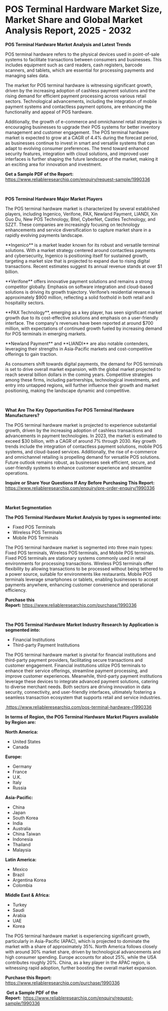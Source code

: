 <p><h1>POS Terminal Hardware Market Size, Market Share and Global Market Analysis Report, 2025 - 2032</h1></p><p><strong>POS Terminal Hardware Market Analysis and Latest Trends</strong></p>
<p><p>POS terminal hardware refers to the physical devices used in point-of-sale systems to facilitate transactions between consumers and businesses. This includes equipment such as card readers, cash registers, barcode scanners, and tablets, which are essential for processing payments and managing sales data. </p><p>The market for POS terminal hardware is witnessing significant growth, driven by the increasing adoption of cashless payment solutions and the rising demand for efficient payment processing across various retail sectors. Technological advancements, including the integration of mobile payment systems and contactless payment options, are enhancing the functionality and appeal of POS hardware.</p><p>Additionally, the growth of e-commerce and omnichannel retail strategies is encouraging businesses to upgrade their POS systems for better inventory management and customer engagement. The POS terminal hardware market is expected to grow at a CAGR of 4.4% during the forecast period, as businesses continue to invest in smart and versatile systems that can adapt to evolving consumer preferences. The trend toward enhanced security features, integration with cloud solutions, and improved user interfaces is further shaping the future landscape of the market, making it an exciting area for innovation and investment.</p></p>
<p><strong>Get a Sample PDF of the Report:&nbsp;</strong> <a href="https://www.reliableresearchiq.com/enquiry/request-sample/1990336?utm_campaign=103&utm_medium=2&utm_source=Github&utm_content=ia&utm_term=16042025&utm_id=pos-terminal-hardware">https://www.reliableresearchiq.com/enquiry/request-sample/1990336</a></p>
<p>&nbsp;</p>
<p><strong>POS Terminal Hardware Major Market Players</strong></p>
<p><p>The POS terminal hardware market is characterized by several established players, including Ingenico, Verifone, PAX, Newland Payment, LIANDI, Xin Guo Du, New POS Technology, Bitel, CyberNet, Castles Technology, and SZZT. These companies are increasingly focusing on technology enhancements and service diversification to capture market share in a rapidly evolving payments landscape.</p><p>**Ingenico** is a market leader known for its robust and versatile terminal solutions. With a market strategy centered around contactless payments and cybersecurity, Ingenico is positioning itself for sustained growth, targeting a market size that is projected to expand due to rising digital transactions. Recent estimates suggest its annual revenue stands at over $1 billion.</p><p>**Verifone** offers innovative payment solutions and remains a strong competitor globally. Emphasis on software integration and cloud-based solutions is driving its growth trajectory. Verifone’s residential revenue is approximately $900 million, reflecting a solid foothold in both retail and hospitality sectors.</p><p>**PAX Technology**, emerging as a key player, has seen significant market growth due to its cost-effective solutions and emphasis on a user-friendly interface. The company's revenues have been reported at around $700 million, with expectations of continued growth fueled by increasing demand for POS terminals in emerging markets.</p><p>**Newland Payment** and **LIANDI** are also notable contenders, leveraging their strengths in Asia-Pacific markets and cost-competitive offerings to gain traction. </p><p>As consumers shift towards digital payments, the demand for POS terminals is set to drive overall market expansion, with the global market projected to reach several billion dollars in the coming years. Competitive strategies among these firms, including partnerships, technological investments, and entry into untapped regions, will further influence their growth and market positioning, making the landscape dynamic and competitive.</p></p>
<p>&nbsp;</p>
<p><strong>What Are The Key Opportunities For POS Terminal Hardware Manufacturers?</strong></p>
<p><p>The POS terminal hardware market is projected to experience substantial growth, driven by the increasing adoption of cashless transactions and advancements in payment technologies. In 2023, the market is estimated to exceed $30 billion, with a CAGR of around 7% through 2030. Key growth trends include the integration of contactless payment solutions, mobile POS systems, and cloud-based services. Additionally, the rise of e-commerce and omnichannel retailing is propelling demand for versatile POS solutions. Future outlook remains robust, as businesses seek efficient, secure, and user-friendly systems to enhance customer experience and streamline operations.</p></p>
<p><strong>Inquire or Share Your Questions If Any Before Purchasing This Report:</strong> <a href="https://www.reliableresearchiq.com/enquiry/pre-order-enquiry/1990336?utm_campaign=103&utm_medium=2&utm_source=Github&utm_content=ia&utm_term=16042025&utm_id=pos-terminal-hardware">https://www.reliableresearchiq.com/enquiry/pre-order-enquiry/1990336</a></p>
<p>&nbsp;</p>
<p><strong>Market Segmentation</strong></p>
<p><strong>The POS Terminal Hardware Market Analysis by types is segmented into:</strong></p>
<p><ul><li>Fixed POS Terminals</li><li>Wireless POS Terminals</li><li>Mobile POS Terminals</li></ul></p>
<p><p>The POS terminal hardware market is segmented into three main types: Fixed POS terminals, Wireless POS terminals, and Mobile POS terminals. Fixed POS terminals are stationary systems commonly used in retail environments for processing transactions. Wireless POS terminals offer flexibility by allowing transactions to be processed without being tethered to a power source, suitable for environments like restaurants. Mobile POS terminals leverage smartphones or tablets, enabling businesses to accept payments anywhere, enhancing customer convenience and operational efficiency.</p></p>
<p><strong>Purchase this Report:&nbsp;</strong><a href="https://www.reliableresearchiq.com/purchase/1990336?utm_campaign=103&utm_medium=2&utm_source=Github&utm_content=ia&utm_term=16042025&utm_id=pos-terminal-hardware">https://www.reliableresearchiq.com/purchase/1990336</a></p>
<p>&nbsp;</p>
<p><strong>The POS Terminal Hardware Market Industry Research by Application is segmented into:</strong></p>
<p><ul><li>Financial Institutions</li><li>Third-party Payment Institutions</li></ul></p>
<p><p>The POS terminal hardware market is pivotal for financial institutions and third-party payment providers, facilitating secure transactions and customer engagement. Financial institutions utilize POS terminals to enhance their service offerings, streamline payment processing, and improve customer experiences. Meanwhile, third-party payment institutions leverage these devices to integrate advanced payment solutions, catering to diverse merchant needs. Both sectors are driving innovation in data security, connectivity, and user-friendly interfaces, ultimately fostering a seamless transaction ecosystem that supports retail and service industries.</p></p>
<p><a href="https://www.reliableresearchiq.com/pos-terminal-hardware-r1990336?utm_campaign=103&utm_medium=2&utm_source=Github&utm_content=ia&utm_term=16042025&utm_id=pos-terminal-hardware">&nbsp;https://www.reliableresearchiq.com/pos-terminal-hardware-r1990336</a></p>
<p><strong>In terms of Region, the POS Terminal Hardware Market Players available by Region are:</strong></p>
<p>
    <p> <strong> North America: </strong>
        <ul>
            <li>United States</li>
            <li>Canada</li>
        </ul>
        </p> 
    <p> <strong> Europe: </strong>
        <ul>
            <li>Germany</li>
            <li>France</li>
            <li>U.K.</li>
            <li>Italy</li>
            <li>Russia</li>
        </ul>
        </p> 
    <p> <strong> Asia-Pacific: </strong>
        <ul>
            <li>China</li>
            <li>Japan</li>
            <li>South Korea</li>
            <li>India</li>
            <li>Australia</li>
            <li>China Taiwan</li>
            <li>Indonesia</li>
            <li>Thailand</li>
            <li>Malaysia</li>
        </ul>
        </p> 
    <p> <strong> Latin America: </strong>
        <ul>
            <li>Mexico</li>
            <li>Brazil</li>
            <li>Argentina Korea</li>
            <li>Colombia</li>
        </ul>
        </p> 
    <p> <strong> Middle East & Africa: </strong>
        <ul>
            <li>Turkey</li>
            <li>Saudi</li>
            <li>Arabia</li>
            <li>UAE</li>
            <li>Korea</li>
        </ul>
    </p>
    </p>
<p><p>The POS terminal hardware market is experiencing significant growth, particularly in Asia-Pacific (APAC), which is projected to dominate the market with a share of approximately 35%. North America follows closely with around 30% market share, driven by technological advancements and high consumer spending. Europe accounts for about 25%, while the USA contributes roughly 20%. China, as a key player in the APAC region, is witnessing rapid adoption, further boosting the overall market expansion.</p></p>
<p><strong>Purchase this Report: </strong><a href="https://www.reliableresearchiq.com/purchase/1990336?utm_campaign=103&utm_medium=2&utm_source=Github&utm_content=ia&utm_term=16042025&utm_id=pos-terminal-hardware">https://www.reliableresearchiq.com/purchase/1990336</a></p>
<p>&nbsp;<strong>Get a Sample PDF of the Report:&nbsp;&nbsp;</strong><a href="https://www.reliableresearchiq.com/enquiry/request-sample/1990336?utm_campaign=103&utm_medium=2&utm_source=Github&utm_content=ia&utm_term=16042025&utm_id=pos-terminal-hardware">https://www.reliableresearchiq.com/enquiry/request-sample/1990336</a></p>
<p><strong></strong></p>
<p><p></p><p></p><p></p></p>